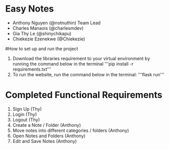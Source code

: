 # Easy Notes
- Anthony Nguyen (@notnuthin) Team Lead
- Charles Manaois (@charlesmdev)
- Gia Thy Le (@shinychikapu)
- Chiekezie Ezenekwe (@Chiekezie)

#How to set up and run the project
1. Download the libraries requirement to your virtual environment by running the command below in the terminal
'''pip install -r requirements.txt'''
2. To run the website, run the command below in the terminal:
'''flask run'''

# Completed Functional Requirements
1. Sign Up (Thy)
2. Login (Thy)
3. Logout (Thy)
4. Create a Note / Folder (Anthony)
5. Move notes into different categories / folders (Anthony)
6. Open Notes and Folders (Anthony)
7. Edit and Save Notes (Anthony)
